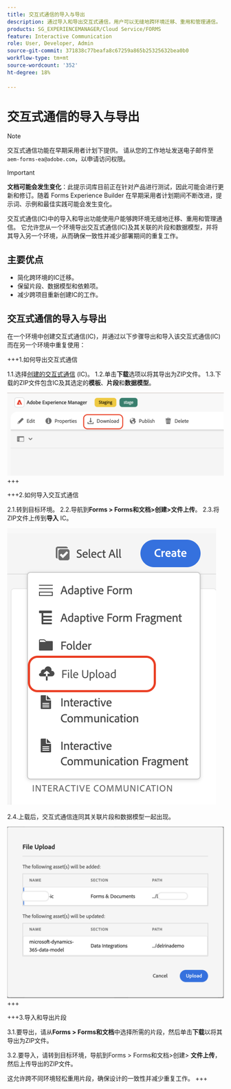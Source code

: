```yaml
---
title: 交互式通信的导入与导出
description: 通过导入和导出交互式通信，用户可以无缝地跨环境迁移、重用和管理通信。
products: SG_EXPERIENCEMANAGER/Cloud Service/FORMS
feature: Interactive Communication
role: User, Developer, Admin
source-git-commit: 371838c77beafa8c67259a865b25325632bea0b0
workflow-type: tm+mt
source-wordcount: '352'
ht-degree: 18%

---
```



# 交互式通信的导入与导出

>[!NOTE]
>
> 交互式通信功能在早期采用者计划下提供。 请从您的工作地址发送电子邮件至 `aem-forms-ea@adobe.com`，以申请访问权限。

>[!IMPORTANT]
>
> **文档可能会发生变化**：此提示词库目前正在针对产品进行测试，因此可能会进行更新和修订。随着 Forms Experience Builder 在早期采用者计划期间不断改进，提示词、示例和最佳实践可能会发生变化。

交互式通信(IC)中的导入和导出功能使用户能够跨环境无缝地迁移、重用和管理通信。 它允许您从一个环境导出交互式通信(IC)及其关联的片段和数据模型，并将其导入另一个环境，从而确保一致性并减少部署期间的重复工作。

## 主要优点

- 简化跨环境的IC迁移。
- 保留片段、数据模型和依赖项。
- 减少跨项目重新创建IC的工作。

## 交互式通信的导入与导出

在一个环境中创建交互式通信(IC)，并通过以下步骤导出和导入该交互式通信(IC)而在另一个环境中重复使用：

+++1.如何导出交互式通信

1.1.选择[创建的交互式通信](https://experienceleague.adobe.com/en/docs/experience-manager-cloud-service/content/forms/interactive-communication/create-interactive-communication) (IC)。
1.2.单击**下载**选项以将其导出为ZIP文件。
1.3.下载的ZIP文件包含IC及其选定的**模板**、**片段**&#x200B;和&#x200B;**数据模型**。

![查找IC文档](/help/forms/interactive-communication/assets/downloadic.png)
+++

+++2.如何导入交互式通信

2.1.转到目标环境。
2.2.导航到**Forms > Forms和文档>创建>文件上传**。
2.3.将ZIP文件上传到**导入** IC。

![查找IC文档](/help/forms/interactive-communication/assets/uploadfile.png)

2.4.上载后，交互式通信连同其关联片段和数据模型一起出现。

![查找IC文档](/help/forms/interactive-communication/assets/importfragment.png)
+++

+++3.导入和导出片段

3.1.要导出，请从&#x200B;**Forms > Forms和文档**&#x200B;中选择所需的片段，然后单击&#x200B;**下载**&#x200B;以将其导出为ZIP文件。

3.2.要导入，请转到目标环境，导航到Forms > Forms和文档>创建> **文件上传**，然后上传导出的ZIP文件。

这允许跨不同环境轻松重用片段，确保设计的一致性并减少重复工作。
+++
